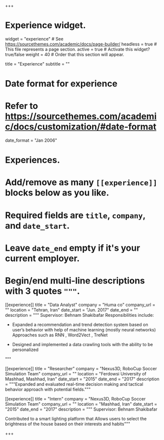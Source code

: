 +++
# Experience widget.
widget = "experience"  # See https://sourcethemes.com/academic/docs/page-builder/
headless = true  # This file represents a page section.
active = true  # Activate this widget? true/false
weight = 40  # Order that this section will appear.

title = "Experience"
subtitle = ""

# Date format for experience
#   Refer to https://sourcethemes.com/academic/docs/customization/#date-format
date_format = "Jan 2006"

# Experiences.
#   Add/remove as many `[[experience]]` blocks below as you like.
#   Required fields are `title`, `company`, and `date_start`.
#   Leave `date_end` empty if it's your current employer.
#   Begin/end multi-line descriptions with 3 quotes `"""`.
[[experience]]
  title = "Data Analyst"
  company = "Huma co"
  company_url = ""
  location = "Tehran, Iran"
  date_start = "Jun. 2017"
  date_end = ""
  description = """
  Supervisor: Behnam Shakibafar
  Responsibilities include:
  
  *  Expanded a recommendation and trend detection system
      based on user’s behavior with help of machine learning
      (mostly neural networks) Approaches such as RNN , Word2Vect , TreNet

  * Designed and implemented a data crawling tools with the
     ability to be personalized

  """

[[experience]]
  title = "Researcher"
  company = "Nexus3D, RoboCup Soccer Simulation Team"
  company_url = ""
  location = "Ferdowsi University of Mashhad, Mashhad, Iran"
  date_start = "2015"
  date_end = "2017"
  description = """Expanded and evaluated real-time decision making and tactical behavior approach with potential fields."""


[[experience]]
  title = "Intern"
  company = "Nexus3D, RoboCup Soccer Simulation Team"
  company_url = ""
  location = "Mashhad, Iran"
  date_start = "2015"
  date_end = "2017"
  description = """
  Supervisor: Behnam Shakibafar

  Contributed to a smart lighting platform that Allows users to select the brightness of the house based on their interests
  and habits"""

+++
